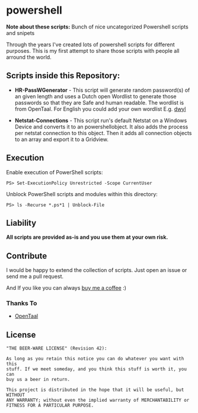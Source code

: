 # powershell
**Note about these scripts:**
Bunch of nice uncategorized Powershell scripts and snipets

Through the years I've created lots of powershell scripts for
different purposes. This is my first attempt to share
those scripts with people all arround the world.

## Scripts inside this Repository:
- **HR-PassWGenerator** - This script will generate random password(s) of an given length 
and uses a Dutch open Wordlist to generate those passwords so that they are Safe and human readable.
The wordlist is from OpenTaal. For English you could add your own wordlist E.g. [dwyl](https://github.com/dwyl/english-words)

- **Netstat-Connections** - This script run's default Netstat on a Windows Device and converts it to an 
powershellobject. It also adds the process per netstat connection to this object. Then it adds all
connection objects to an array and export it to a Gridview.


## Execution

Enable execution of PowerShell scripts:

    PS> Set-ExecutionPolicy Unrestricted -Scope CurrentUser

Unblock PowerShell scripts and modules within this directory:

    PS> ls -Recurse *.ps*1 | Unblock-File

## Liability

**All scripts are provided as-is and you use them at your own risk.**

## Contribute

I would be happy to extend the collection of scripts. Just open an issue or
send me a pull request.

And If you like you can always [buy me a coffee](https://buymeacoffee.com/ronaldnl76) :) 

### Thanks To
- [OpenTaal](https://github.com/OpenTaal/opentaal-wordlist)

## License

    "THE BEER-WARE LICENSE" (Revision 42):

    As long as you retain this notice you can do whatever you want with this
    stuff. If we meet someday, and you think this stuff is worth it, you can
    buy us a beer in return.

    This project is distributed in the hope that it will be useful, but WITHOUT
    ANY WARRANTY; without even the implied warranty of MERCHANTABILITY or
    FITNESS FOR A PARTICULAR PURPOSE.
